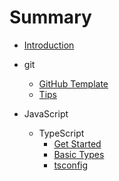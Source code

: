 # Summary

* [Introduction](README.md)

* git
  * [GitHub Template](git/github_templates.md)
  * [Tips](git/tips.md)
* JavaScript
  * TypeScript
    * [Get Started](js/ts/get_started.md)
    * [Basic Types](js/ts/basic_types.md)
    * [tsconfig](js/ts/tsconfig.md)
